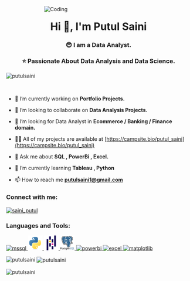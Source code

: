 <img src="https://private-user-images.githubusercontent.com/156244133/350710971-1dab7015-feea-48b7-856f-37cae23b4181.png?jwt=eyJhbGciOiJIUzI1NiIsInR5cCI6IkpXVCJ9.eyJpc3MiOiJnaXRodWIuY29tIiwiYXVkIjoicmF3LmdpdGh1YnVzZXJjb250ZW50LmNvbSIsImtleSI6ImtleTUiLCJleHAiOjE3MjE0OTk2MzQsIm5iZiI6MTcyMTQ5OTMzNCwicGF0aCI6Ii8xNTYyNDQxMzMvMzUwNzEwOTcxLTFkYWI3MDE1LWZlZWEtNDhiNy04NTZmLTM3Y2FlMjNiNDE4MS5wbmc_WC1BbXotQWxnb3JpdGhtPUFXUzQtSE1BQy1TSEEyNTYmWC1BbXotQ3JlZGVudGlhbD1BS0lBVkNPRFlMU0E1M1BRSzRaQSUyRjIwMjQwNzIwJTJGdXMtZWFzdC0xJTJGczMlMkZhd3M0X3JlcXVlc3QmWC1BbXotRGF0ZT0yMDI0MDcyMFQxODE1MzRaJlgtQW16LUV4cGlyZXM9MzAwJlgtQW16LVNpZ25hdHVyZT04Mzk5ZGEyZjNmYjJkNGIwOGZiMjFlZTk5N2MyNWM3NTI5MmE1ZWI2YmQyOThhNzY2MDRhNjgyMzljODYzYzA3JlgtQW16LVNpZ25lZEhlYWRlcnM9aG9zdCZhY3Rvcl9pZD0wJmtleV9pZD0wJnJlcG9faWQ9MCJ9.Flpbh39Kx5H6BSOZEatpilH-UiqINReUAq_V0mbqm8g" alt="Coding" style="max-width: 100%;" align="right" width="400">
<h1 align="center">Hi 👋, I'm Putul Saini</h1>
<h3 align="center">😎 I am a Data Analyst. 
<h3 align="center">⭐ Passionate About Data Analysis and Data Science.</h3>
<p align="left"> <img src="https://komarev.com/ghpvc/?username=putulsaini&label=Profile%20views&color=0e75b6&style=flat" alt="putulsaini" /> </p>
<p align="left"> <a href="https://twitter.com/" target="blank"><img src="https://img.shields.io/twitter/follow/?logo=twitter&style=for-the-badge" alt="" /></a> </p>
    
- 🔭 I’m currently working on **Portfolio Projects.**

- 👯 I’m looking to collaborate on **Data Analysis Projects.**

- 🤝 I’m looking for Data Analyst in **Ecommerce / Banking / Finance domain.**

- 👨‍💻 All of my projects are available at [https://campsite.bio/putul_saini](https://campsite.bio/putul_saini)

- 💬 Ask me about **SQL , PowerBi , Excel.**
  
- 🌱 I’m currently learning **Tableau , Python**

- 📫 How to reach me **putulsaini1@gmail.com**

<h3 align="left">Connect with me:</h3>
<p align="left">
<a href="https://linkedin.com/in/saini_putul" target="blank"><img align="center" src="https://raw.githubusercontent.com/rahuldkjain/github-profile-readme-generator/master/src/images/icons/Social/linked-in-alt.svg" alt="saini_putul" height="30" width="40" /></a>
</p>

<h3 align="left">Languages and Tools:</h3>
<p align="left">
    <a href="https://www.microsoft.com/en-us/sql-server" target="_blank" rel="noreferrer">
        <img src="https://www.svgrepo.com/show/303229/microsoft-sql-server-logo.svg" alt="mssql" width="40" height="40"/>
    </a>
    <a href="https://www.python.org" target="_blank" rel="noreferrer"> 
    <img src="https://raw.githubusercontent.com/devicons/devicon/master/icons/python/python-original.svg" alt="python" width="40" height="40"/> 
    </a>
    <a href="https://pandas.pydata.org/" target="_blank" rel="noreferrer">
        <img src="https://raw.githubusercontent.com/devicons/devicon/2ae2a900d2f041da66e950e4d48052658d850630/icons/pandas/pandas-original.svg" alt="pandas" width="40" height="40"/>
    </a>
    <a href="https://www.postgresql.org" target="_blank" rel="noreferrer">
        <img src="https://raw.githubusercontent.com/devicons/devicon/master/icons/postgresql/postgresql-original-wordmark.svg" alt="postgresql" width="40" height="40"/>
    </a>
    <a href="https://powerbi.microsoft.com/" target="_blank" rel="noreferrer">
        <img src="https://upload.wikimedia.org/wikipedia/commons/c/cf/New_Power_BI_Logo.svg" alt="powerbi" width="40" height="40"/>
    </a>
    <a href="https://www.microsoft.com/en-us/microsoft-365/excel" target="_blank" rel="noreferrer">
        <img src="https://cdn.worldvectorlogo.com/logos/microsoft-excel-2013.svg" alt="excel" width="40" height="40"/>
    </a>     
    <a href="https://matplotlib.org/" target="_blank" rel="noreferrer">
        <img src="https://upload.wikimedia.org/wikipedia/commons/8/84/Matplotlib_icon.svg" alt="matplotlib" width="40" height="40"/>
    </a>
</p>
<p>
    <img align="left" src="https://github-readme-stats.vercel.app/api/top-langs?username=putulsaini&show_icons=true&locale=en&layout=compact" alt="putulsaini" />
</p>

<p>&nbsp;<img align="center" src="https://github-readme-stats.vercel.app/api?username=putulsaini&show_icons=true&locale=en" alt="putulsaini" /></p>

<p><img align="center" src="https://github-readme-streak-stats.herokuapp.com/?user=putulsaini&" alt="putulsaini" /></p>
